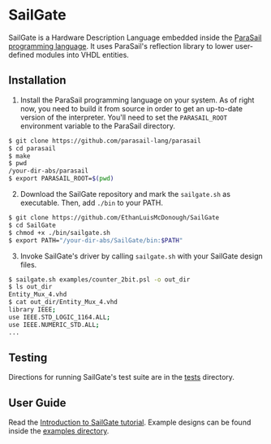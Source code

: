 # SailGate

SailGate is a Hardware Description Language embedded inside the
[ParaSail programming language](https://github.com/parasail-lang/parasail).
It uses ParaSail's reflection library to lower user-defined modules into
VHDL entities.


## Installation

1. Install the ParaSail programming language on your system. As
of right now, you need to build it from source in order to get
an up-to-date version of the interpreter. You'll need to set
the `PARASAIL_ROOT` environment variable to the ParaSail directory.
```sh
$ git clone https://github.com/parasail-lang/parasail
$ cd parasail
$ make
$ pwd
/your-dir-abs/parasail
$ export PARASAIL_ROOT=$(pwd)
```

2. Download the SailGate repository and mark the `sailgate.sh`
as executable. Then, add `./bin` to your PATH.
```sh
$ git clone https://github.com/EthanLuisMcDonough/SailGate
$ cd SailGate
$ chmod +x ./bin/sailgate.sh
$ export PATH="/your-dir-abs/SailGate/bin:$PATH"
```

3. Invoke SailGate's driver by calling `sailgate.sh` with your
SailGate design files.
```sh
$ sailgate.sh examples/counter_2bit.psl -o out_dir
$ ls out_dir
Entity_Mux_4.vhd
$ cat out_dir/Entity_Mux_4.vhd
library IEEE;
use IEEE.STD_LOGIC_1164.ALL;
use IEEE.NUMERIC_STD.ALL;
...
```


## Testing

Directions for running SailGate's test suite are in the
[tests](./tests) directory.


## User Guide

Read the [Introduction to SailGate tutorial](./docs/intro.md). Example
designs can be found inside the [examples directory](./examples).
